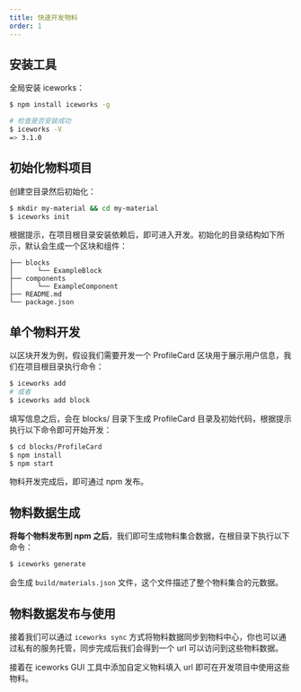 ```yaml
---
title: 快速开发物料
order: 1
---
```


## 安装工具

全局安装 iceworks：

```bash
$ npm install iceworks -g

# 检查是否安装成功
$ iceworks -V
=> 3.1.0
```

## 初始化物料项目

创建空目录然后初始化：

```bash
$ mkdir my-material && cd my-material
$ iceworks init
```

根据提示，在项目根目录安装依赖后，即可进入开发。初始化的目录结构如下所示，默认会生成一个区块和组件：

```
├── blocks
│      └── ExampleBlock
├── components
│      └── ExampleComponent
├── README.md
└── package.json
```

## 单个物料开发

以区块开发为例，假设我们需要开发一个 ProfileCard 区块用于展示用户信息，我们在项目根目录执行命令：

```bash
$ iceworks add
# 或者
$ iceworks add block
```

填写信息之后，会在 blocks/ 目录下生成 ProfileCard 目录及初始代码，根据提示执行以下命令即可开始开发：

```bash
$ cd blocks/ProfileCard
$ npm install
$ npm start
```

物料开发完成后，即可通过 npm 发布。

## 物料数据生成

**将每个物料发布到 npm 之后**，我们即可生成物料集合数据，在根目录下执行以下命令：

```bash
$ iceworks generate
```

会生成 `build/materials.json` 文件，这个文件描述了整个物料集合的元数据。

## 物料数据发布与使用

接着我们可以通过 `iceworks sync` 方式将物料数据同步到物料中心，你也可以通过私有的服务托管，同步完成后我们会得到一个 url 可以访问到这些物料数据。

接着在 iceworks GUI 工具中添加自定义物料填入 url 即可在开发项目中使用这些物料。